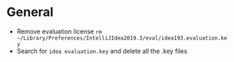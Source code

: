 # General

* Remove evaluation license `rm ~/Library/Preferences/IntelliJIdea2019.3/eval/idea193.evaluation.key`
* Search for `idea evaluation.key` and delete all the .key files
